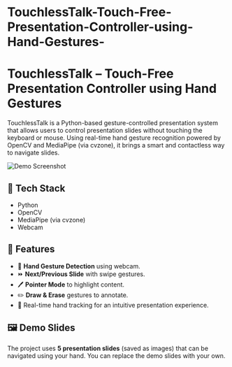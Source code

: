 # TouchlessTalk-Touch-Free-Presentation-Controller-using-Hand-Gestures-

# TouchlessTalk – Touch-Free Presentation Controller using Hand Gestures

TouchlessTalk is a Python-based gesture-controlled presentation system that allows users to control presentation slides without touching the keyboard or mouse. Using real-time hand gesture recognition powered by OpenCV and MediaPipe (via cvzone), it brings a smart and contactless way to navigate slides.

![Demo Screenshot](image1.jpg) <!-- Replace with actual image names -->

## 🔧 Tech Stack

- Python
- OpenCV
- MediaPipe (via cvzone)
- Webcam

## 🎯 Features

- 👋 **Hand Gesture Detection** using webcam.
- ⏩ **Next/Previous Slide** with swipe gestures.
- 🖊️ **Pointer Mode** to highlight content.
- ✏️ **Draw & Erase** gestures to annotate.
- 🎥 Real-time hand tracking for an intuitive presentation experience.

## 🖼️ Demo Slides

The project uses **5 presentation slides** (saved as images) that can be navigated using your hand. You can replace the demo slides with your own.


